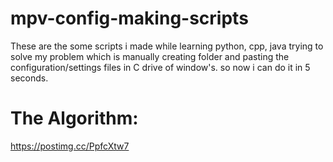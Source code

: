# mpv-config-making-scripts
These are the some scripts i made while learning python, cpp, java trying to solve my problem which is manually creating folder and pasting the configuration/settings files in C drive of window's. so now i can do it in 5 seconds. 

# The Algorithm:
https://postimg.cc/PpfcXtw7
